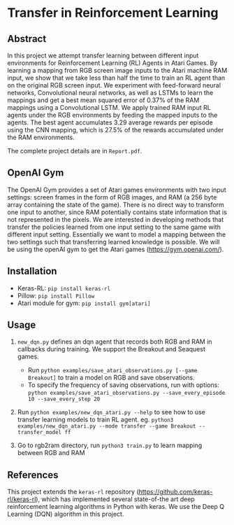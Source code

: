 # Transfer in Reinforcement Learning

## Abstract
In this project we attempt transfer learning between different input environments for Reinforcement Learning (RL) Agents in Atari Games. By learning a mapping from RGB screen image inputs to the Atari machine RAM input, we show that we take less than half the time to train an RL agent than on the original RGB screen input. We experiment with feed-forward neural networks, Convolutional neural networks, as well as LSTMs to learn the mappings and get a best mean squared error of 0.37% of the RAM mappings using a Convolutional LSTM. We apply trained RAM input RL agents under the RGB environments by feeding the mapped inputs to the agents. The best agent accumulates 3.29 average rewards per episode using the CNN mapping, which is 27.5% of the rewards accumulated under the RAM environments.

The complete project details are in `Report.pdf`. 

## OpenAI Gym
The OpenAI Gym provides a set of Atari games environments with two input settings: screen frames in the form of RGB images, and RAM (a 256 byte array containing the state of the game). 
There is no direct way to transform one input to another, since RAM potentially contains state information that is not 
represented in the pixels. We are interested in developing methods that transfer the policies learned 
from one input setting to the same game with different input setting. 
Essentially we want to model a mapping between the two settings such that transferring learned knowledge is possible. 
We will be using the openAI gym to get the Atari games (https://gym.openai.com/).

## Installation

- Keras-RL: `pip install keras-rl`
- Pillow: `pip install Pillow`
- Atari module for gym: `pip install gym[atari]`

## Usage

1. `new_dqn.py` defines an dqn agent that records both RGB and RAM in callbacks during training. We support the Breakout and Seaquest games.

    - Run `python examples/save_atari_observations.py [--game Breakout]` to train a model on RGB and save observations.
    - To specify the frequency of saving observations, run with options: `python examples/save_atari_observations.py --save_every_episode 10 --save_every_step 20`
    
 2. Run `python examples/new_dqn_atari.py --help` to see how to use transfer learning models to train RL agent.
    eg. `python3 examples/new_dqn_atari.py --mode transfer --game Breakout --transfer_model ff`
 
 3. Go to rgb2ram directory, run `python3 train.py` to learn mapping between RGB and RAM

## References 
This project extends the `keras-rl` repository (https://github.com/keras-rl/keras-rl), which has implemented several state-of-the art deep reinforcement learning algorithms in Python with keras. We use the Deep Q Learning (DQN) algorithm in this project.

